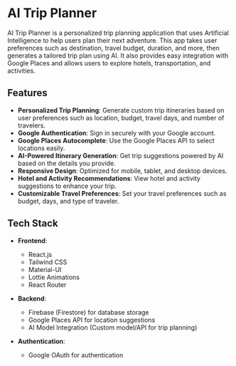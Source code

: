 # AI Trip Planner

AI Trip Planner is a personalized trip planning application that uses Artificial Intelligence to help users plan their next adventure. This app takes user preferences such as destination, travel budget, duration, and more, then generates a tailored trip plan using AI. It also provides easy integration with Google Places and allows users to explore hotels, transportation, and activities.

## Features

- **Personalized Trip Planning**: Generate custom trip itineraries based on user preferences such as location, budget, travel days, and number of travelers.
- **Google Authentication**: Sign in securely with your Google account.
- **Google Places Autocomplete**: Use the Google Places API to select locations easily.
- **AI-Powered Itinerary Generation**: Get trip suggestions powered by AI based on the details you provide.
- **Responsive Design**: Optimized for mobile, tablet, and desktop devices.
- **Hotel and Activity Recommendations**: View hotel and activity suggestions to enhance your trip.
- **Customizable Travel Preferences**: Set your travel preferences such as budget, days, and type of traveler.

## Tech Stack

- **Frontend**:
  - React.js
  - Tailwind CSS
  - Material-UI
  - Lottie Animations
  - React Router

- **Backend**:
  - Firebase (Firestore) for database storage
  - Google Places API for location suggestions
  - AI Model Integration (Custom model/API for trip planning)

- **Authentication**:
  - Google OAuth for authentication

